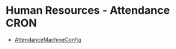 # Human Resources - Attendance CRON
  - [AttendanceMachineConfig](/modules/humanresource-attendance-import-cron/AttendanceMachineConfig.md)
